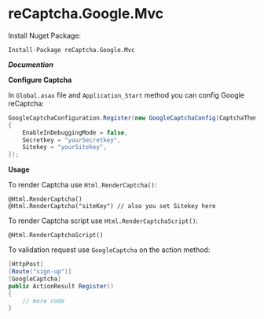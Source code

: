 # reCaptcha.Google.Mvc

Install Nuget Package:

```
Install-Package reCaptcha.Google.Mvc
```

***Documention***

**Configure Captcha**

In `Global.asax` file and `Application_Start` method you can config Google reCaptcha:

```c#
GoogleCaptchaConfiguration.Register(new GoogleCaptchaConfig(CaptchaTheme.Light)
{
    EnableInDebuggingMode = false,
    Secretkey = "yourSecretkey",
    Sitekey = "yourSitekey",
});
```

**Usage**

To render Captcha use `Html.RenderCaptcha()`:

```razor
@Html.RenderCaptcha()
@Html.RenderCaptcha("siteKey") // also you set Sitekey here
```

To render Captcha script  use `Html.RenderCaptchaScript()`:

```razor
@Html.RenderCaptchaScript()
```

To validation request use `GoogleCaptcha` on the action method:

```c#
[HttpPost]
[Route("sign-up")]
[GoogleCaptcha]
public ActionResult Register()
{
    // more code
}
```





